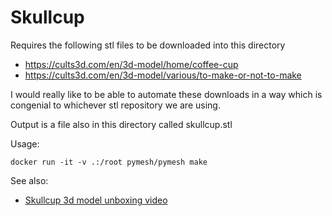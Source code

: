 # Skullcup

Requires the following stl files to be downloaded into this directory

- https://cults3d.com/en/3d-model/home/coffee-cup
- https://cults3d.com/en/3d-model/various/to-make-or-not-to-make

I would really like to be able to automate these downloads in a way which is congenial to whichever stl repository we are using.

Output is a file also in this directory called skullcup.stl

Usage:

    docker run -it -v .:/root pymesh/pymesh make

See also:

- [Skullcup 3d model unboxing video](https://www.youtube.com/watch?v=ma1O-DAhuYg&t=1s)
